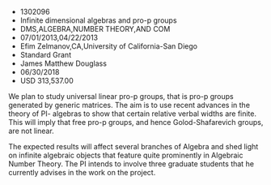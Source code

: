 
* 1302096
* Infinite dimensional algebras and pro-p groups
* DMS,ALGEBRA,NUMBER THEORY,AND COM
* 07/01/2013,04/22/2013
* Efim Zelmanov,CA,University of California-San Diego
* Standard Grant
* James Matthew Douglass
* 06/30/2018
* USD 313,537.00

We plan to study universal linear pro-p groups, that is pro-p groups generated
by generic matrices. The aim is to use recent advances in the theory of PI-
algebras to show that certain relative verbal widths are finite. This will imply
that free pro-p groups, and hence Golod-Shafarevich groups, are not linear.

The expected results will affect several branches of Algebra and shed light on
infinite algebraic objects that feature quite prominently in Algebraic Number
Theory. The PI intends to involve three graduate students that he currently
advises in the work on the project.
